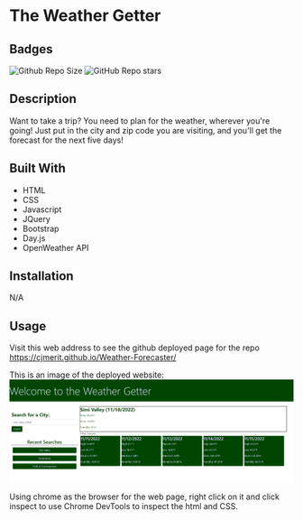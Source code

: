 # The Weather Getter

## Badges 
![Github Repo Size](https://img.shields.io/github/repo-size/CJMerit/Weather-Forecaster?style=for-the-badge)
![GitHub Repo stars](https://img.shields.io/github/stars/CJMerit/Weather-Forecaster?style=social)


## Description
Want to take a trip? You need to plan for the weather, wherever you're going! 
Just put in the city and zip code you are visiting, and you'll get the forecast for the next five days!

## Built With
- HTML
- CSS
- Javascript
- JQuery
- Bootstrap
- Day.js
- OpenWeather API

## Installation

N/A

## Usage

Visit this web address to see the github deployed page for the repo https://cjmerit.github.io/Weather-Forecaster/

This is an image of the deployed website:
![Day Planner website.](./assets/screenshot.png)

Using chrome as the browser for the web page, right click on it and click inspect to use Chrome DevTools to inspect the html and CSS.